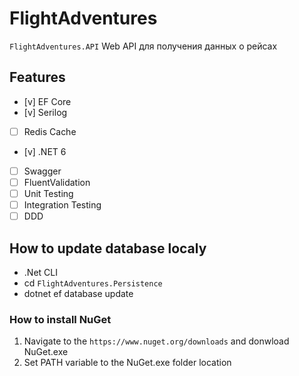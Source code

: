 # FlightAdventures

`FlightAdventures.API` Web API для получения данных о рейсах

## Features
- [v] EF Core
- [v] Serilog
- [ ] Redis Cache
- [v] .NET 6
- [ ] Swagger
- [ ] FluentValidation  
- [ ] Unit Testing
- [ ] Integration Testing
- [ ] DDD

## How to update database localy
- .Net CLI
- cd `FlightAdventures.Persistence`
- dotnet ef database update


### How to install NuGet
1. Navigate to the `https://www.nuget.org/downloads` and donwload NuGet.exe
1. Set PATH variable to the NuGet.exe folder location